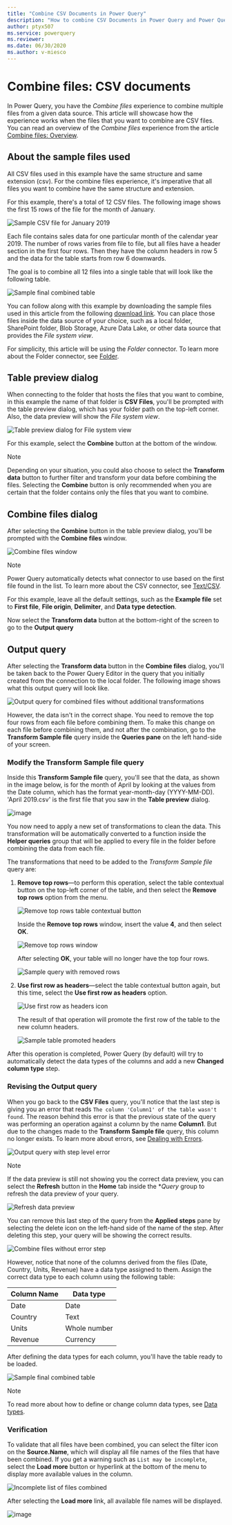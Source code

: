 ```yaml
---
title: "Combine CSV Documents in Power Query" 
description: "How to combine CSV Documents in Power Query and Power Query Online"
author: ptyx507
ms.service: powerquery
ms.reviewer: 
ms.date: 06/30/2020
ms.author: v-miesco
---
```


# Combine files: CSV documents

In Power Query, you have the *Combine files* experience to combine multiple files from a given data source. This article will showcase how the experience works when the files that you want to combine are CSV files. You can read an overview of the *Combine files* experience from the article [Combine files: Overview](combine-files-overview.md). 

## About the sample files used

All CSV files used in this example have the same structure and same extension (csv). For the combine files experience, it's imperative that all files you want to combine have the same structure and extension.

For this example, there's a total of 12 CSV files. The following image shows the first 15 rows of the file for the month of January.

![Sample CSV file for January 2019](images/me-combine-files-csv-sample-csv-file.png)

Each file contains sales data for one particular month of the calendar year 2019. The number of rows varies from file to file, but all files have a header section in the first four rows. Then they have the column headers in row 5 and the data for the table starts from row 6 downwards. 

The goal is to combine all 12 files into a single table that will look like the following table.

![Sample final combined table](images/me-combine-files-csv-final-table.png)

You can follow along with this example by downloading the sample files used in this article from the following [download link](csv-files.zip). You can place those files inside the  data source of your choice, such as a local folder, SharePoint folder, Blob Storage, Azure Data Lake, or other data source that provides the *File system view*. 

For simplicity, this article will be using the *Folder* connector. To learn more about the Folder connector, see [Folder](Connectors/Folder.md).

## Table preview dialog

When connecting to the folder that hosts the files that you want to combine, in this example the name of that folder is **CSV Files**, you'll be prompted with the table preview dialog, which has your folder path on the top-left corner. Also, the data preview will show the *File system view*.

![Table preview dialog for File system view](images/me-combine-files-csv-files-list.png)

For this example, select the **Combine** button at the bottom of the window.

>[!Note]
>Depending on your situation, you could also choose to select the **Transform data** button to further filter and transform your data before combining the files. Selecting the **Combine** button is only recommended when you are certain that the folder contains only the files that you want to combine.

## Combine files dialog

After selecting the **Combine** button in the table preview dialog, you'll be prompted with the **Combine files** window.

![Combine files window](images/me-combine-files-csv-combine-files-window.png)

>[!Note]
>Power Query automatically detects what connector to use based on the first file found in the list. To learn more about the CSV connector, see [Text/CSV](connectors/textcsv.md).

For this example, leave all the default settings, such as the **Example file** set to **First file**, **File origin**, **Delimiter**, and **Data type detection**.

Now select the **Transform data** button at the bottom-right of the screen to go to the **Output query**

## Output query

After selecting the **Transform data** button in the **Combine files** dialog, you'll be taken back to the Power Query Editor in the query that you initially created from the connection to the local folder. The following image shows what this output query will look like.

![Output query for combined files without additional transformations](images/me-combine-files-csv-combined-files-pre-transformation.png)

However, the data isn't in the correct shape. You need to remove the top four rows from each file before combining them. To make this change on each file before combining them, and not after the combination, go to the **Transform Sample file** query inside the **Queries pane** on the left hand-side of your screen.

### Modify the Transform Sample file query

Inside this **Transform Sample file** query, you'll see that the data, as shown in the image below, is for the month of April by looking at the values from the Date column, which has the format year-month-day (YYYY-MM-DD). 'April 2019.csv' is the first file that you saw in the **Table preview** dialog.

![image](images/me-combine-files-csv-transform-sample-file.png)

You now need to apply a new set of transformations to clean the data. This transformation will be automatically converted to a function inside the **Helper queries** group that will be applied to every file in the folder before combining the data from each file.

The transformations that need to be added to the *Transform Sample file* query are:

1. **Remove top rows**&mdash;to perform this operation, select the table contextual button on the top-left corner of the table, and then select the **Remove top rows** option from the menu. 

   ![Remove top rows table contextual button](images/me-combine-files-csv-remove-top-rows.png)

   Inside the **Remove top rows** window, insert the value **4**, and then select **OK**.

   ![Remove top rows window](images/me-combine-files-csv-remove-top-rows-window.png)

   After selecting **OK**, your table will no longer have the top four rows.

   ![Sample query with removed rows](images/me-combine-files-csv-top-rows-removed.png)

2. **Use first row as headers**&mdash;select the table contextual button again, but this time, select the **Use first row as headers** option.

   ![Use first row as headers icon](images/me-combine-files-csv-promote-headers.png)

   The result of that operation will promote the first row of the table to the new column headers. 

   ![Sample table promoted headers](images/me-combine-files-csv-headers-promoted.png)

After this operation is completed, Power Query (by default) will try to automatically detect the data types of the columns and add a new **Changed column type** step.

### Revising the Output query

When you go back to the **CSV Files** query, you'll notice that the last step is giving you an error that reads `The column 'Column1' of the table wasn't found`. The reason behind this error is that the previous state of the query was performing an operation against a column by the name **Column1**. But due to the changes made to the **Transform Sample file** query, this column no longer exists. To learn more about errors, see [Dealing with Errors](dealing-with-errors.md).

![Output query with step level error](images/me-combine-files-csv-column-name-error.png)

>[!Note]
> If the data preview is still not showing you the correct data preview, you can select the **Refresh** button in the **Home** tab inside the **Query* group to refresh the data preview of your query.
>
>![Refresh data preview](images/me-combine-files-csv-refresh-preview.png)
>

You can remove this last step of the query from the **Applied steps** pane by selecting the delete icon on the left-hand side of the name of the step. After deleting this step, your query will be showing the correct results.

![Combine files without error step](images/me-combine-files-csv-expanded-table-step.png)

However, notice that none of the columns derived from the files (Date, Country, Units, Revenue) have a data type assigned to them. Assign the correct data type to each column using the following table:

Column Name | Data type|
------------|----------|
Date| Date
Country | Text
Units| Whole number
Revenue| Currency

After defining the data types for each column, you'll have the table ready to be loaded.

![Sample final combined table](images/me-combine-files-csv-final-table.png)

>[!Note]
>To read more about how to define or change column data types, see [Data types](data-types.md).

### Verification

To validate that all files have been combined, you can select the filter icon on the **Source.Name**, which will display all file names of the files that have been combined. If you get a warning such as `List may be incomplete`, select the **Load more** button or hyperlink at the bottom of the menu to display more available values in the column.

![Incomplete list of files combined](images/me-combine-files-csv-incomplete-list.png)

After selecting the **Load more** link, all available file names will be displayed.

![image](images/me-combine-files-csv-full-combined-files-list.png)
